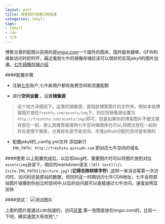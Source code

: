 ```yaml
---
layout: post
title: 博客图片镜像CDN加速
categories: Jekyll
tags:
- jekyll
- cdn
- 七牛
---
```


 博客文章的配图以前用的是[imgur.com](http://imgur.com)一个国外的图床，国外服务器嘛，GFW的缘故访问时好时坏，最近看到七牛的镜像存储应该可以很好的实现jekyll的图片加速。[七牛镜像存储介绍](http://kb.qiniu.com/how-to-use-image-storage-and-qrsync)

####配置步骤

+ 注册[七牛](http://www.qiniu.com)账户,七牛新用户都有免费空间和流量配额

+ 进行**空间设置** ，设置**镜像源**
> 这个地方详细说下，这里的镜像源，是指放博客图片的文件夹，例如本站博客图片放在`freshtu.com/assets/img`下，则应将镜像源设置为`http://freshstu.com/assets/img/`即可，但是如果你的博客图片不跟文章存放在一起，那么我推荐直接用七牛空间做图床也可以,将图文放在一起的好处是便于搬家，分离好处是节省空间，毕竟github分配的空间是有限的

+ 配置jekyll的_config.yml文件 添加新行    
`IMG_PATH: http://freshstu.qiniudn.com`    即对应七牛空间的域名

####使用
以上配置完成后，以后写blog时，需要图片时可以将图片放到对应`assets\img`目录下，相应的markdown语法 `![Alt text](\{\{site.IMG_PATH}}/picture.jpg)` \(**记得去除转移字符**\) ,这样一来当访客第一次访问时，访问的还是原站的数据，但同时这一时期访问七牛CDN地址，七牛会将原站图片镜像到你创立的空间中,以后的访问就可以直接通过七牛访问，速度会明显加快

####测试：
![测试图片]({{site.IMG_PATH}}/35YOtX2.jpg)

上面的图片是通过cdn加速的，访问[这里](http://freshstu.com/2013/02/install-raspbmc-on-raspberry-pi/),第一张图是放在imgur.com的，比较一下吧，确实速度大有改观^_^

